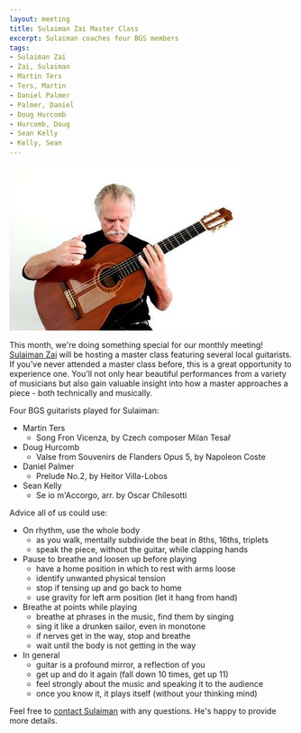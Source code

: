 ```yaml
---
layout: meeting
title: Sulaiman Zai Master Class
excerpt: Sulaiman coaches four BGS members
tags:
- Sulaiman Zai
- Zai, Sulaiman
- Martin Ters
- Ters, Martin
- Daniel Palmer
- Palmer, Daniel
- Doug Hurcomb
- Hurcomb, Doug
- Sean Kelly
- Kelly, Sean
---
```

![Sulaiman Zai](/pics/20250224-SulaimanZai.jpg)

This month, we're doing something special for our monthly meeting! 
[Sulaiman Zai](https://sulaimanzai.weebly.com/) will be hosting a master class featuring several local guitarists.
If you've never attended a master class before, this is a great opportunity 
to experience one. You'll not only hear beautiful performances from a variety
of musicians but also gain valuable insight into how a master approaches
a piece - both technically and musically.

Four BGS guitarists played for Sulaiman:
* Martin Ters
   - Song Fron Vicenza, by Czech composer Milan Tesař
* Doug Hurcomb
   -  Valse from Souvenirs de Flanders Opus 5, by Napoleon Coste
* Daniel Palmer
   - Prelude No.2, by Heitor Villa-Lobos
* Sean Kelly
   - Se io m'Accorgo, arr. by Oscar Chilesotti

Advice all of us could use:
* On rhythm, use the whole body
   - as you walk, mentally subdivide the beat in 8ths, 16ths, triplets
   - speak the piece, without the guitar, while clapping hands
* Pause to breathe and loosen up before playing
   - have a home position in which to rest with arms loose
   - identify unwanted physical tension
   - stop if tensing up and go back to home
   - use gravity for left arm position (let it hang from hand)
* Breathe at points while playing
   - breathe at phrases in the music, find them by singing
   - sing it like a drunken sailor, even in monotone
   - if nerves get in the way, stop and breathe
   - wait until the body is not getting in the way
* In general
   - guitar is a profound mirror, a reflection of you
   - get up and do it again (fall down 10 times, get up 11)
   - feel strongly about the music and speaking it to the audience
   - once you know it, it plays itself (without your thinking mind)

Feel free to [contact Sulaiman](https://sulaimanzai.weebly.com/contact.html) with any questions. He's happy to provide more details.

